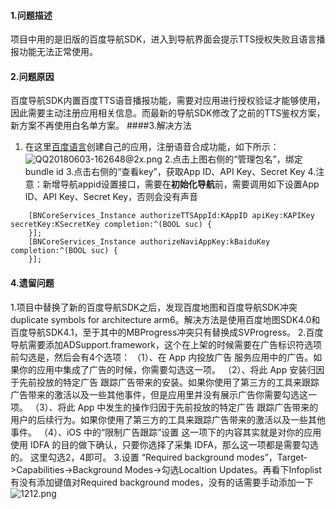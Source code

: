 #### 1.问题描述
项目中用的是旧版的百度导航SDK，进入到导航界面会提示TTS授权失败且语言播报功能无法正常使用。
#### 2.问题原因
百度导航SDK内置百度TTS语音播报功能，需要对应用进行授权验证才能够使用，因此需要主动注册应用相关信息。而最新的导航SDK修改了之前的TTS鉴权方案，新方案不再使用白名单方案。
####3.解决方法
1. 在这里[百度语言](http://yuyin.baidu.com/app)创建自己的应用，注册语音合成功能，如下所示：![QQ20180603-162648@2x.png](https://upload-images.jianshu.io/upload_images/6941348-5891a42cc732488c.png?imageMogr2/auto-orient/strip%7CimageView2/2/w/1240)
2.点击上图右侧的“管理包名”，绑定bundle id
3.点击右侧的“查看key”，获取App ID、API Key、Secret Key
4.注意：新增导航appid设置接口，需要在**初始化导航**前，需要调用如下设置App ID、API Key、Secret Key，否则会没有声音
```
    [BNCoreServices_Instance authorizeTTSAppId:KAppID apiKey:KAPIKey secretKey:KSecretKey completion:^(BOOL suc) {
    }];
    [BNCoreServices_Instance authorizeNaviAppKey:kBaiduKey completion:^(BOOL suc) {
    }];
````
#### 4.遗留问题
1.项目中替换了新的百度导航SDK之后，发现百度地图和百度导航SDK冲突duplicate symbols for architecture arm6。解决方法是使用百度地图SDK4.0和百度导航SDK4.1，至于其中的MBProgress冲突只有替换成SVProgress。
2.百度导航需要添加ADSupport.framework，这个在上架的时候需要在广告标识符选项前勾选是，然后会有4个选项：
（1）、在 App 内投放广告 服务应用中的广告。如果你的应用中集成了广告的时候，你需要勾选这一项。
（2）、将此 App 安装归因于先前投放的特定广告 跟踪广告带来的安装。如果你使用了第三方的工具来跟踪广告带来的激活以及一些其他事件，但是应用里并没有展示广告你需要勾选这一项。
（3）、将此 App 中发生的操作归因于先前投放的特定广告 跟踪广告带来的用户的后续行为。如果你使用了第三方的工具来跟踪广告带来的激活以及一些其他事件。
（4）、iOS 中的“限制广告跟踪”设置 这一项下的内容其实就是对你的应用使用 IDFA 的目的做下确认，只要你选择了采集 IDFA，那么这一项都是需要勾选的。
这里勾选2，4即可。
3.设置 “Required background modes”，Target->Capabilities->Background Modes->勾选Localtion Updates。再看下Infoplist有没有添加键值对Required background modes，没有的话需要手动添加一下![1212.png](https://upload-images.jianshu.io/upload_images/6941348-4a4c72192dae0bb3.png?imageMogr2/auto-orient/strip%7CimageView2/2/w/1240)
